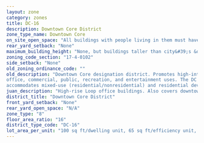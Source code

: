 ```yaml
---
layout: zone
category: zones
title: DC-16
description: Downtown Core District
zone_type_name: Downtown Core
on_site_open_space: "All buildings with people living in them must have at least 36 sq ft of on-site open space per dwelling unit. (See 17-4-0410-A)"
rear_yard_setback: "None"
maximum_building_height: "None, but buildings taller than city&#39;s &quot;building height thresholds&quot; require Planned Development review."
zoning_code_section: "17-4-0102"
side_setback: "None"
old_zoning_ordinance_code: ""
old_description: "Downtown Core designation district. Promotes high-intensity office and employment growth within the downtown core. The district regulations are intended to accommodate a broad mix of 
office, commercial, public, recreation, and entertainment uses. The DC district also 
accommodates mixed-use (residential/nonresidential) and residential development."
juan_description: "High-rise Loop office buildings. Also covers downtown stores, entertainment, and civic buildings. Allows residential buildings."
district_title: "Downtown Core District"
front_yard_setback: "None"
rear_yard_open_space: "N/A"
zone_type: "8"
floor_area_ratio: "16"
district_type_code: "DC-16"
lot_area_per_unit: "100 sq ft/dwelling unit, 65 sq ft/efficiency unit, 50 sq ft/SRO unit"
---
```


